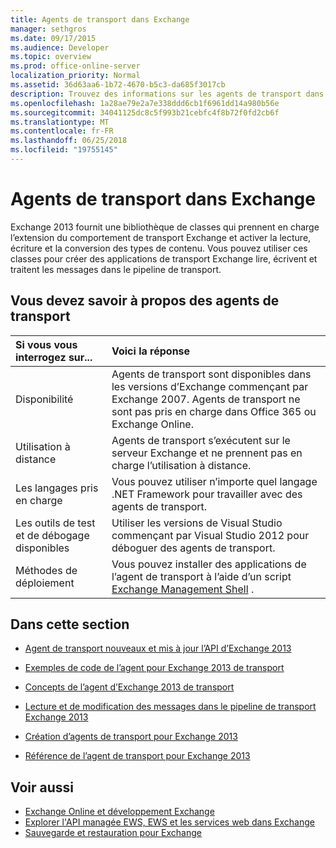 ```yaml
---
title: Agents de transport dans Exchange
manager: sethgros
ms.date: 09/17/2015
ms.audience: Developer
ms.topic: overview
ms.prod: office-online-server
localization_priority: Normal
ms.assetid: 36d63aa6-1b72-4670-b5c3-da685f3017cb
description: Trouvez des informations sur les agents de transport dans Exchange 2013.
ms.openlocfilehash: 1a28ae79e2a7e338ddd6cb1f6961dd14a980b56e
ms.sourcegitcommit: 34041125dc8c5f993b21cebfc4f8b72f0fd2cb6f
ms.translationtype: MT
ms.contentlocale: fr-FR
ms.lasthandoff: 06/25/2018
ms.locfileid: "19755145"
---
```

# <a name="transport-agents-in-exchange"></a>Agents de transport dans Exchange
  
Exchange 2013 fournit une bibliothèque de classes qui prennent en charge l’extension du comportement de transport Exchange et activer la lecture, écriture et la conversion des types de contenu. Vous pouvez utiliser ces classes pour créer des applications de transport Exchange lire, écrivent et traitent les messages dans le pipeline de transport.
  
## <a name="what-you-need-to-know-about-transport-agents"></a>Vous devez savoir à propos des agents de transport

|Si vous vous interrogez sur...|Voici la réponse|
|:-----|:-----|
|Disponibilité  <br/> |Agents de transport sont disponibles dans les versions d’Exchange commençant par Exchange 2007. Agents de transport ne sont pas pris en charge dans Office 365 ou Exchange Online.  <br/> |
|Utilisation à distance  <br/> |Agents de transport s’exécutent sur le serveur Exchange et ne prennent pas en charge l’utilisation à distance.  <br/> |
|Les langages pris en charge  <br/> |Vous pouvez utiliser n’importe quel langage .NET Framework pour travailler avec des agents de transport.  <br/> |
|Les outils de test et de débogage disponibles  <br/> |Utiliser les versions de Visual Studio commençant par Visual Studio 2012 pour déboguer des agents de transport.  <br/> |
|Méthodes de déploiement  <br/> |Vous pouvez installer des applications de l’agent de transport à l’aide d’un script [Exchange Management Shell](../management/exchange-management-shell.md) .  <br/> |
   
## <a name="in-this-section"></a>Dans cette section

- [Agent de transport nouveaux et mis à jour l’API d’Exchange 2013](new-and-updated-transport-agent-apis-in-exchange-2013.md)
    
- [Exemples de code de l’agent pour Exchange 2013 de transport](transport-agent-code-samples-for-exchange-2013.md)
    
- [Concepts de l’agent d’Exchange 2013 de transport](transport-agent-concepts-in-exchange-2013.md)
    
- [Lecture et de modification des messages dans le pipeline de transport Exchange 2013](reading-and-modifying-messages-in-the-exchange-2013-transport-pipeline.md)
    
- [Création d’agents de transport pour Exchange 2013](creating-transport-agents-for-exchange-2013.md)
    
- [Référence de l’agent de transport pour Exchange 2013](transport-agent-reference-for-exchange-2013.md)
    
## <a name="see-also"></a>Voir aussi

- [Exchange Online et développement Exchange](../exchange-server-development.md)    
- [Explorer l'API managée EWS, EWS et les services web dans Exchange](../exchange-web-services/explore-the-ews-managed-api-ews-and-web-services-in-exchange.md)   
- [Sauvegarde et restauration pour Exchange](../backup-restore/backup-and-restore-for-exchange-2013.md) 
    

